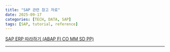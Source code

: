 ```yaml
---
title: "SAP 관련 참고 자료"
date: 2025-09-17
categories: [TECH, DATA, SAP]
tags: [SAP, tutorial, reference]
---
```


<a href="https://wikidocs.net/book/13921" target="_blank">SAP ERP 따라하기 (ABAP FI CO MM SD PP)</a>

---
